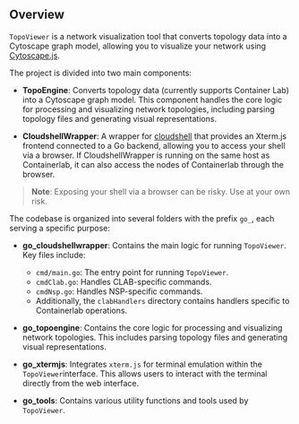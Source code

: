 ## Overview

`TopoViewer` is a network visualization tool that converts topology data into a Cytoscape graph model, allowing you to visualize your network using [Cytoscape.js](https://js.cytoscape.org).

The project is divided into two main components:

- **TopoEngine**: Converts topology data (currently supports Container Lab) into a Cytoscape graph model. This component handles the core logic for processing and visualizing network topologies, including parsing topology files and generating visual representations.

- **CloudshellWrapper**: A wrapper for [cloudshell](https://github.com/zephinzer/cloudshell) that provides an Xterm.js frontend connected to a Go backend, allowing you to access your shell via a browser. If CloudshellWrapper is running on the same host as Containerlab, it can also access the nodes of Containerlab through the browser.

> **Note**: Exposing your shell via a browser can be risky. Use at your own risk.

The codebase is organized into several folders with the prefix `go_`, each serving a specific purpose:

- **go_cloudshellwrapper**: Contains the main logic for running `TopoViewer`. Key files include:
  - `cmd/main.go`: The entry point for running `TopoViewer`.
  - `cmdClab.go`: Handles CLAB-specific commands.
  - `cmdNsp.go`: Handles NSP-specific commands.
  - Additionally, the `clabHandlers` directory contains handlers specific to Containerlab operations.

- **go_topoengine**: Contains the core logic for processing and visualizing network topologies. This includes parsing topology files and generating visual representations.

- **go_xtermjs**: Integrates `xterm.js` for terminal emulation within the `TopoViewer`interface. This allows users to interact with the terminal directly from the web interface.

- **go_tools**: Contains various utility functions and tools used by `TopoViewer`. 